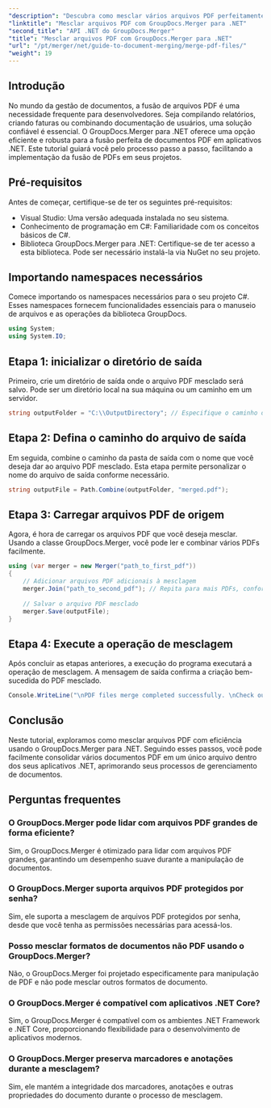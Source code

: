 ```yaml
---
"description": "Descubra como mesclar vários arquivos PDF perfeitamente em seus aplicativos .NET usando o GroupDocs.Merger. Este tutorial abrangente oferece uma abordagem clara e passo a passo para combinar PDFs."
"linktitle": "Mesclar arquivos PDF com GroupDocs.Merger para .NET"
"second_title": "API .NET do GroupDocs.Merger"
"title": "Mesclar arquivos PDF com GroupDocs.Merger para .NET"
"url": "/pt/merger/net/guide-to-document-merging/merge-pdf-files/"
"weight": 19
---
```


## Introdução

No mundo da gestão de documentos, a fusão de arquivos PDF é uma necessidade frequente para desenvolvedores. Seja compilando relatórios, criando faturas ou combinando documentação de usuários, uma solução confiável é essencial. O GroupDocs.Merger para .NET oferece uma opção eficiente e robusta para a fusão perfeita de documentos PDF em aplicativos .NET. Este tutorial guiará você pelo processo passo a passo, facilitando a implementação da fusão de PDFs em seus projetos.

## Pré-requisitos
Antes de começar, certifique-se de ter os seguintes pré-requisitos:
- Visual Studio: Uma versão adequada instalada no seu sistema.
- Conhecimento de programação em C#: Familiaridade com os conceitos básicos de C#.
- Biblioteca GroupDocs.Merger para .NET: Certifique-se de ter acesso a esta biblioteca. Pode ser necessário instalá-la via NuGet no seu projeto.

## Importando namespaces necessários
Comece importando os namespaces necessários para o seu projeto C#. Esses namespaces fornecem funcionalidades essenciais para o manuseio de arquivos e as operações da biblioteca GroupDocs.

```csharp
using System;
using System.IO;
```

## Etapa 1: inicializar o diretório de saída
Primeiro, crie um diretório de saída onde o arquivo PDF mesclado será salvo. Pode ser um diretório local na sua máquina ou um caminho em um servidor.

```csharp
string outputFolder = "C:\\OutputDirectory"; // Especifique o caminho do diretório de saída desejado
```

## Etapa 2: Defina o caminho do arquivo de saída
Em seguida, combine o caminho da pasta de saída com o nome que você deseja dar ao arquivo PDF mesclado. Esta etapa permite personalizar o nome do arquivo de saída conforme necessário.

```csharp
string outputFile = Path.Combine(outputFolder, "merged.pdf");
```

## Etapa 3: Carregar arquivos PDF de origem
Agora, é hora de carregar os arquivos PDF que você deseja mesclar. Usando a classe GroupDocs.Merger, você pode ler e combinar vários PDFs facilmente.

```csharp
using (var merger = new Merger("path_to_first_pdf"))
{
    // Adicionar arquivos PDF adicionais à mesclagem
    merger.Join("path_to_second_pdf"); // Repita para mais PDFs, conforme necessário
    
    // Salvar o arquivo PDF mesclado
    merger.Save(outputFile);
}
```

## Etapa 4: Execute a operação de mesclagem
Após concluir as etapas anteriores, a execução do programa executará a operação de mesclagem. A mensagem de saída confirma a criação bem-sucedida do PDF mesclado.

```csharp
Console.WriteLine("\nPDF files merge completed successfully. \nCheck output in {0}", outputFolder);
```

## Conclusão
Neste tutorial, exploramos como mesclar arquivos PDF com eficiência usando o GroupDocs.Merger para .NET. Seguindo esses passos, você pode facilmente consolidar vários documentos PDF em um único arquivo dentro dos seus aplicativos .NET, aprimorando seus processos de gerenciamento de documentos.

## Perguntas frequentes

### O GroupDocs.Merger pode lidar com arquivos PDF grandes de forma eficiente?
Sim, o GroupDocs.Merger é otimizado para lidar com arquivos PDF grandes, garantindo um desempenho suave durante a manipulação de documentos.

### O GroupDocs.Merger suporta arquivos PDF protegidos por senha?
Sim, ele suporta a mesclagem de arquivos PDF protegidos por senha, desde que você tenha as permissões necessárias para acessá-los.

### Posso mesclar formatos de documentos não PDF usando o GroupDocs.Merger?
Não, o GroupDocs.Merger foi projetado especificamente para manipulação de PDF e não pode mesclar outros formatos de documento.

### O GroupDocs.Merger é compatível com aplicativos .NET Core?
Sim, o GroupDocs.Merger é compatível com os ambientes .NET Framework e .NET Core, proporcionando flexibilidade para o desenvolvimento de aplicativos modernos.

### O GroupDocs.Merger preserva marcadores e anotações durante a mesclagem?
Sim, ele mantém a integridade dos marcadores, anotações e outras propriedades do documento durante o processo de mesclagem.